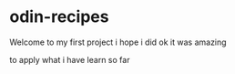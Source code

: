 # odin-recipes
Welcome to my first project i hope i did ok it was amazing

to apply what i have learn so far 
